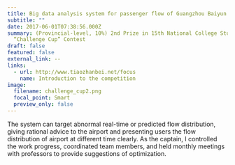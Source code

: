 ```yaml
---
title: Big data analysis system for passenger flow of Guangzhou Baiyun Airport
subtitle: ""
date: 2017-06-01T07:38:56.000Z
summary: (Provincial-level, 10%) 2nd Prize in 15th National College Student
  “Challenge Cup” Contest
draft: false
featured: false
external_link: --
links:
  - url: http://www.tiaozhanbei.net/focus
    name: Introduction to the competition
image:
  filename: challenge_cup2.png
  focal_point: Smart
  preview_only: false
---
```

The system can target abnormal real-time or predicted flow distribution, giving rational advice to the airport and presenting users the flow distribution of airport at different time clearly. As the captain, I controlled the work progress, coordinated team members, and held monthly meetings with professors to provide suggestions of optimization.
